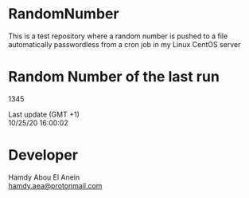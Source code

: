 # RandomNumber    
This is a test repository where a random number is pushed to a file automatically passwordless from a cron job in my Linux CentOS server    
# Random Number of the last run   
1345
      
Last update (GMT +1)    
10/25/20 16:00:02
# Developer    
Hamdy Abou El Anein   
hamdy.aea@protonmail.com
